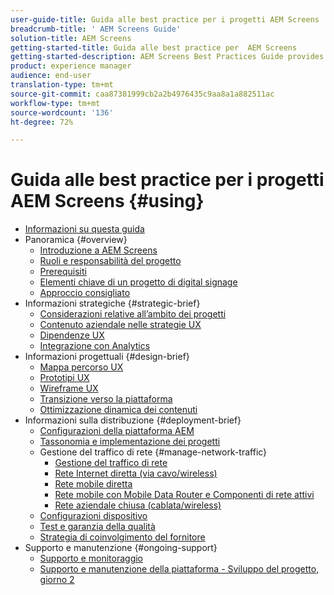 ```yaml
---
user-guide-title: Guida alle best practice per i progetti AEM Screens
breadcrumb-title: ' AEM Screens Guide'
solution-title: AEM Screens
getting-started-title: Guida alle best practice per  AEM Screens
getting-started-description: AEM Screens Best Practices Guide provides guidance on how to successfully plan and execute an AEM Screens project.
product: experience manager
audience: end-user
translation-type: tm+mt
source-git-commit: caa87381999cb2a2b4976435c9aa8a1a882511ac
workflow-type: tm+mt
source-wordcount: '136'
ht-degree: 72%

---
```



# Guida alle best practice per i progetti AEM Screens {#using}

+ [Informazioni su questa guida](about-guide.md)
+ Panoramica {#overview}
   + [Introduzione a AEM Screens](introduction.md)
   + [Ruoli e responsabilità del progetto](roles-responsibilities.md)
   + [Prerequisiti](pre-requisites.md)
   + [Elementi chiave di un progetto di digital signage](getting-started-digital-signage.md)
   + [Approccio consigliato](recommended-approach.md)
+ Informazioni strategiche {#strategic-brief}
   + [Considerazioni relative all’ambito dei progetti](pre-sales-considerations.md)
   + [Contenuto aziendale nelle strategie UX](business-content-strategy.md)
   + [Dipendenze UX](ux-dependencies.md)
   + [Integrazione con Analytics](analytics.md)
+ Informazioni progettuali {#design-brief}
   + [Mappa percorso UX](journey-map.md)
   + [Prototipi UX](prototypes.md)
   + [Wireframe UX](wireframes.md)
   + [Transizione verso la piattaforma](transition-platform.md)
   + [Ottimizzazione dinamica dei contenuti](dynamic-creative-optimizations.md)
+ Informazioni sulla distribuzione {#deployment-brief}
   + [Configurazioni della piattaforma AEM](aem-platform-configurations.md)
   + [Tassonomia e implementazione dei progetti](project-taxonomy-implementation.md)
   + Gestione del traffico di rete {#manage-network-traffic}
      + [Gestione del traffico di rete](/help/using/managing-network-traffic.md)
      + [Rete Internet diretta (via cavo/wireless)](/help/using/direct-internet-network.md)
      + [Rete mobile diretta](/help/using/mobile-network.md)
      + [Rete mobile con Mobile Data Router e Componenti di rete attivi](/help/using/mobile-network-router.md)
      + [Rete aziendale chiusa (cablata/wireless)](/help/using/enclosed-corporate-network.md)
   + [Configurazioni dispositivo](device-configurations.md)
   + [Test e garanzia della qualità](testing-quality-assurance.md)
   + [Strategia di coinvolgimento del fornitore](vendor-engagement.md)
+ Supporto e manutenzione {#ongoing-support}
   + [Supporto e monitoraggio](support-monitoring.md)
   + [Supporto e manutenzione della piattaforma - Sviluppo del progetto, giorno 2](day-two-support-maintenance.md)
